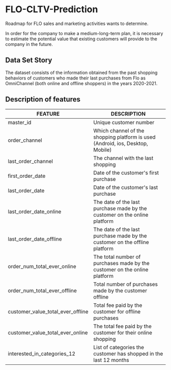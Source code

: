 # FLO-CLTV-Prediction
Roadmap for FLO sales and marketing activities wants to determine. 

In order for the company to make a medium-long-term plan, it is necessary to estimate the potential value that existing customers will provide to the company in the future.

## Data Set Story
The dataset consists of the information obtained from the past shopping behaviors of customers who made their last purchases from Flo as OmniChannel (both online and offline shoppers) in the years 2020-2021.

## Description of features
|**FEATURE**|**DESCRIPTION**|
|---|---|
|master_id|Unique customer number|
|order_channel|Which channel of the shopping platform is used (Android, ios, Desktop, Mobile)|
|last_order_channel|The channel with the last shopping|
|first_order_date|Date of the customer's first purchase|
|last_order_date|Date of the customer's last purchase|
|last_order_date_online|The date of the last purchase made by the customer on the online platform|
|last_order_date_offline|The date of the last purchase made by the customer on the offline platform|
|order_num_total_ever_online|The total number of purchases made by the customer on the online platform|
|order_num_total_ever_offline|Total number of purchases made by the customer offline|
|customer_value_total_ever_offline|Total fee paid by the customer for offline purchases|
|customer_value_total_ever_online|The total fee paid by the customer for their online shopping|
|interested_in_categories_12|List of categories the customer has shopped in the last 12 months|
